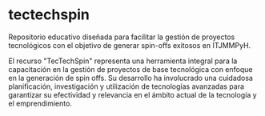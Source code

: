 # tectechspin
Repositorio educativo diseñada para facilitar la gestión de proyectos tecnológicos con el objetivo de generar spin-offs exitosos en ITJMMPyH.

El recurso "TecTechSpin" representa una herramienta integral para la capacitación en la gestión de proyectos de base tecnológica con enfoque en la generación de spin offs. Su desarrollo ha involucrado una cuidadosa planificación, investigación y utilización de tecnologías avanzadas para garantizar su efectividad y relevancia en el ámbito actual de la tecnología y el emprendimiento.

